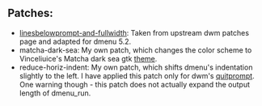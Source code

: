 ## Patches:
- [linesbelowprompt-and-fullwidth](http://tools.suckless.org/dmenu/patches/lines-below-prompt/): Taken from upstream dwm patches page and adapted for dmenu 5.2.
- matcha-dark-sea: My own patch, which changes the color scheme to Vinceliuice's Matcha dark sea gtk [theme](https://github.com/vinceliuice/Matcha-gtk-theme).
- reduce-horiz-indent: My own patch, which shifts dmenu's indentation slightly to the left. I have applied this patch only for dwm's [quitprompt](https://dwm.suckless.org/patches/quitprompt/). One warning though - this patch does not actually expand the output length of dmenu_run.
